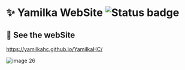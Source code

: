 ﻿# ✨ Yamilka WebSite ![Status badge](https://img.shields.io/badge/status-in%20progress-yellow)




## 🦀 See the webSite 

<https://yamilkahc.github.io/YamilkaHC/>

![image 26](https://user-images.githubusercontent.com/83675050/178858714-a7810ec1-40fb-437f-bbae-632b4076e63f.png)

<!-- [YamilkaHC](https://pokeapi.co/) -->

